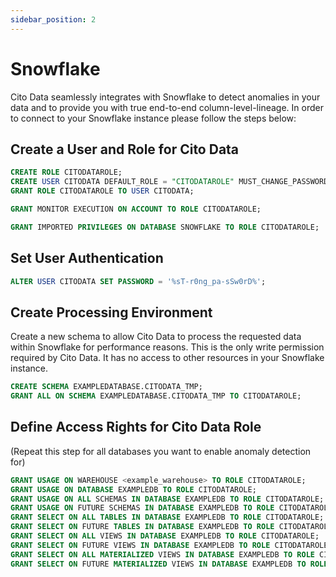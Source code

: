 ```yaml
---
sidebar_position: 2
---
```


# Snowflake

Cito Data seamlessly integrates with Snowflake to detect anomalies in your data and to provide you with true end-to-end column-level-lineage. In order to connect to your Snowflake instance please follow the steps below:

## Create a User and Role for Cito Data

```sql
CREATE ROLE CITODATAROLE;
CREATE USER CITODATA DEFAULT_ROLE = "CITODATAROLE" MUST_CHANGE_PASSWORD = FALSE;
GRANT ROLE CITODATAROLE TO USER CITODATA;
```

```sql
GRANT MONITOR EXECUTION ON ACCOUNT TO ROLE CITODATAROLE;
```

```sql
GRANT IMPORTED PRIVILEGES ON DATABASE SNOWFLAKE TO ROLE CITODATAROLE;
```
## Set User Authentication

```sql
ALTER USER CITODATA SET PASSWORD = '%sT-r0ng_pa-sSw0rD%';
```

## Create Processing Environment
Create a new schema to allow Cito Data to process the requested data within Snowflake for performance reasons. This is the only write permission required by Cito Data. It has no access to other resources in your Snowflake instance.

```sql
CREATE SCHEMA EXAMPLEDATABASE.CITODATA_TMP;
GRANT ALL ON SCHEMA EXAMPLEDATABASE.CITODATA_TMP TO CITODATAROLE;
```

## Define Access Rights for Cito Data Role
(Repeat this step for all databases you want to enable anomaly detection for)

```sql
GRANT USAGE ON WAREHOUSE <example_warehouse> TO ROLE CITODATAROLE;
GRANT USAGE ON DATABASE EXAMPLEDB TO ROLE CITODATAROLE;
GRANT USAGE ON ALL SCHEMAS IN DATABASE EXAMPLEDB TO ROLE CITODATAROLE;
GRANT USAGE ON FUTURE SCHEMAS IN DATABASE EXAMPLEDB TO ROLE CITODATAROLE;
GRANT SELECT ON ALL TABLES IN DATABASE EXAMPLEDB TO ROLE CITODATAROLE;
GRANT SELECT ON FUTURE TABLES IN DATABASE EXAMPLEDB TO ROLE CITODATAROLE;
GRANT SELECT ON ALL VIEWS IN DATABASE EXAMPLEDB TO ROLE CITODATAROLE;
GRANT SELECT ON FUTURE VIEWS IN DATABASE EXAMPLEDB TO ROLE CITODATAROLE;
GRANT SELECT ON ALL MATERIALIZED VIEWS IN DATABASE EXAMPLEDB TO ROLE CITODATAROLE;
GRANT SELECT ON FUTURE MATERIALIZED VIEWS IN DATABASE EXAMPLEDB TO ROLE CITODATAROLE
```
